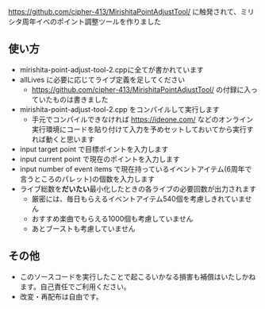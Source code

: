 https://github.com/cipher-413/MirishitaPointAdjustTool/ に触発されて、ミリシタ周年イベのポイント調整ツールを作りました

## 使い方
- mirishita-point-adjust-tool-2.cppに全てが書かれています
- allLives に必要に応じてライブ定義を足してください
  - https://github.com/cipher-413/MirishitaPointAdjustTool/ の付録に入っていたものは書きました
- mirishita-point-adjust-tool-2.cpp をコンパイルして実行します
  - 手元でコンパイルできなければ https://ideone.com/ などのオンライン実行環境にコードを貼り付けて入力を予めセットしておいてから実行すれば動くと思います
- input target point で目標ポイントを入力します
- input current point で現在のポイントを入力します
- input number of event items で現在持っているイベントアイテム(6周年で言うところのパレット)の個数を入力します
- ライブ総数を**だいたい**最小化したときの各ライブの必要回数が出力されます
  - 厳密には、毎日もらえるイベントアイテム540個を考慮しきれていません
  - おすすめ楽曲でもらえる1000個も考慮していません
  - あとブーストも考慮していません

## その他
- このソースコードを実行したことで起こるいかなる損害も補償はいたしかねます。自己責任でご利用ください。
- 改変・再配布は自由です。
